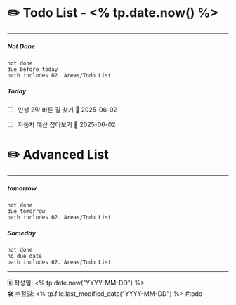 # ✏️ Todo List  - <% tp.date.now() %>
---
##### Not Done
```tasks
not done
due before today
path includes 02. Areas/Todo List
```

##### Today
- [ ] 인생 2막 바른 길 찾기 📅 2025-06-02 
- [ ] 자동차 예산 잡아보기 📅 2025-06-02 


# ✏️ Advanced List
---
##### tomorrow
```tasks
not done
due tomorrow
path includes 02. Areas/Todo List
```
##### Someday
```tasks
not done
no due date
path includes 02. Areas/Todo List
```
 
---
🗓 작성일: <% tp.date.now("YYYY-MM-DD") %>  
🛠 수정일: <% tp.file.last_modified_date("YYYY-MM-DD") %>
#todo